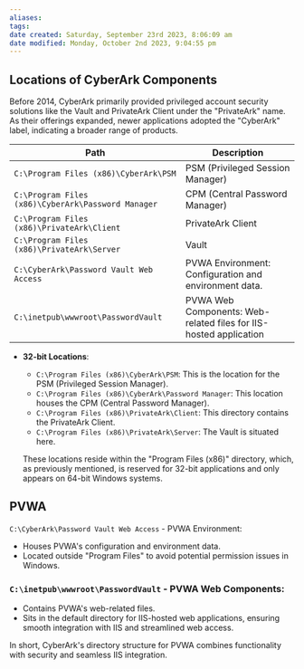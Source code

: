 ```yaml
---
aliases: 
tags: 
date created: Saturday, September 23rd 2023, 8:06:09 am
date modified: Monday, October 2nd 2023, 9:04:55 pm
---
```


## Locations of CyberArk Components

Before 2014, CyberArk primarily provided privileged account security solutions like the Vault and PrivateArk Client under the "PrivateArk" name. As their offerings expanded, newer applications adopted the "CyberArk" label, indicating a broader range of products.

| Path                                                  | Description                                                       |
|-------------------------------------------------------|-------------------------------------------------------------------|
| `C:\Program Files (x86)\CyberArk\PSM`                 | PSM (Privileged Session Manager)                                  |
| `C:\Program Files (x86)\CyberArk\Password Manager`    | CPM (Central Password Manager)                                    |
| `C:\Program Files (x86)\PrivateArk\Client`            | PrivateArk Client                                                 |
| `C:\Program Files (x86)\PrivateArk\Server`            | Vault                                                             |
| `C:\CyberArk\Password Vault Web Access`               | PVWA Environment: Configuration and environment data.             |
| `C:\inetpub\wwwroot\PasswordVault`                    | PVWA Web Components: Web-related files for IIS-hosted application|
   - **32-bit Locations**:
     - `C:\Program Files (x86)\CyberArk\PSM`: This is the location for the PSM (Privileged Session Manager).
     - `C:\Program Files (x86)\CyberArk\Password Manager`: This location houses the CPM (Central Password Manager).
     - `C:\Program Files (x86)\PrivateArk\Client`: This directory contains the PrivateArk Client.
     - `C:\Program Files (x86)\PrivateArk\Server`: The Vault is situated here.
     
     These locations reside within the "Program Files (x86)" directory, which, as previously mentioned, is reserved for 32-bit applications and only appears on 64-bit Windows systems.
   

## PVWA

 `C:\CyberArk\Password Vault Web Access` - PVWA Environment:

   - Houses PVWA's configuration and environment data.
   - Located outside "Program Files" to avoid potential permission issues in Windows.  

### `C:\inetpub\wwwroot\PasswordVault` - PVWA Web Components:

   - Contains PVWA's web-related files.
   - Sits in the default directory for IIS-hosted web applications, ensuring smooth integration with IIS and streamlined web access.

In short, CyberArk's directory structure for PVWA combines functionality with security and seamless IIS integration.

